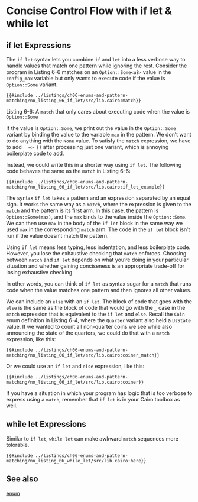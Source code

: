 # Concise Control Flow with if let & while let

## if let Expressions

The `if let` syntax lets you combine `if` and `let` into a less verbose way to handle values that match one pattern while ignoring the rest. Consider the program in Listing 6-6 matches on an `Option::Some<u8>` value in the `config_max` variable but only wants to execute code if the value is `Option::Some` variant.

```rust,noplayground
{{#include ../listings/ch06-enums-and-pattern-matching/no_listing_06_if_let/src/lib.cairo:match}}
```

<span class="caption">Listing 6-6: A `match` that only cares about executing
code when the value is `Option::Some`</span>

If the value is `Option::Some`, we print out the value in the `Option::Some` variant by binding
the value to the variable `max` in the pattern. We don’t want to do anything
with the `None` value. To satisfy the `match` expression, we have to add `_ =>
()` after processing just one variant, which is annoying boilerplate code to
add.

Instead, we could write this in a shorter way using `if let`. The following
code behaves the same as the `match` in Listing 6-6:

```rust,noplayground
{{#include ../listings/ch06-enums-and-pattern-matching/no_listing_06_if_let/src/lib.cairo:if_let_example}}
```

The syntax `if let` takes a pattern and an expression separated by an equal
sign. It works the same way as a `match`, where the expression is given to the
`match` and the pattern is its first arm. In this case, the pattern is
`Option::Some(max)`, and the `max` binds to the value inside the `Option::Some`. We can then
use `max` in the body of the `if let` block in the same way we used `max` in
the corresponding `match` arm. The code in the `if let` block isn’t run if the
value doesn’t match the pattern.

Using `if let` means less typing, less indentation, and less boilerplate code.
However, you lose the exhaustive checking that `match` enforces. Choosing
between `match` and `if let` depends on what you’re doing in your particular
situation and whether gaining conciseness is an appropriate trade-off for
losing exhaustive checking.

In other words, you can think of `if let` as syntax sugar for a `match` that
runs code when the value matches one pattern and then ignores all other values.

We can include an `else` with an `if let`. The block of code that goes with the
`else` is the same as the block of code that would go with the `_` case in the
`match` expression that is equivalent to the `if let` and `else`. Recall the
`Coin` enum definition in Listing 6-4, where the `Quarter` variant also held a
`UsState` value. If we wanted to count all non-quarter coins we see while also
announcing the state of the quarters, we could do that with a `match`
expression, like this:

```rust,noplayground
{{#include ../listings/ch06-enums-and-pattern-matching/no_listing_06_if_let/src/lib.cairo:coiner_match}}
```

Or we could use an `if let` and `else` expression, like this:

```rust,noplayground
{{#include ../listings/ch06-enums-and-pattern-matching/no_listing_06_if_let/src/lib.cairo:coiner}}
```

If you have a situation in which your program has logic that is too verbose to
express using a `match`, remember that `if let` is in your Cairo toolbox as well.

## while let Expressions

Similar to `if let`, `while let` can make awkward `match` sequences more tolorable.

```rust,noplayground
{{#include ../listings/ch06-enums-and-pattern-matching/no_listing_06_while_let/src/lib.cairo:here}}
```

## See also

[enum](/ch06-01-enums.html)
